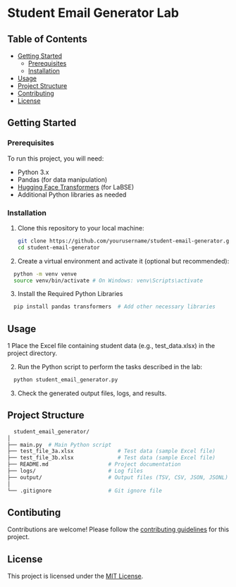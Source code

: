 # Student Email Generator Lab

## Table of Contents

- [Getting Started](#getting-started)
  - [Prerequisites](#prerequisites)
  - [Installation](#installation)
- [Usage](#usage)
- [Project Structure](#project-structure)
- [Contributing](#contributing)
- [License](#license)

## Getting Started

### Prerequisites

To run this project, you will need:

- Python 3.x
- Pandas (for data manipulation)
- [Hugging Face Transformers](https://huggingface.co/transformers/) (for LaBSE)
- Additional Python libraries as needed

### Installation

1. Clone this repository to your local machine:

   ```bash
   git clone https://github.com/yourusername/student-email-generator.git
   cd student-email-generator
   ```
2. Create a virtual environment and activate it (optional but recommended):

  ```bash
    python -m venv venve
    source venv/bin/activate # On Windows: venv\Scripts\activate
  ```
3. Install the Required Python Libraries

  ```bash
    pip install pandas transformers  # Add other necessary libraries
  ```
## Usage

1 Place the Excel file containing student data (e.g., test_data.xlsx) in the project directory.

2. Run the Python script to perform the tasks described in the lab:

  ```bash
    python student_email_generator.py
  ```
3. Check the generated output files, logs, and results.

## Project Structure

  ```bash
    student_email_generator/
  │
  ├── main.py  # Main Python script
  ├── test_file_3a.xlsx              # Test data (sample Excel file)
  ├── test_file_3b.xlsx              # Test data (sample Excel file)
  ├── README.md                   # Project documentation
  ├── logs/                       # Log files
  ├── output/                     # Output files (TSV, CSV, JSON, JSONL)
  │
  └── .gitignore                  # Git ignore file
  ```

## Contibuting

Contributions are welcome! Please follow the [contributing guidelines](https://github.com/github/docs/blob/main/CONTRIBUTING.md) for this project.

## License

This project is licensed under the [MIT License](https://mit-license.org/).

